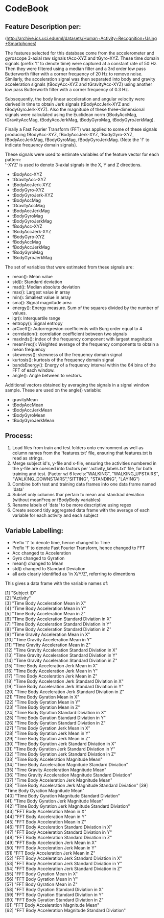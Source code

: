 CodeBook 
=================

Feature Description per: 
-----------------------
(http://archive.ics.uci.edu/ml/datasets/Human+Activity+Recognition+Using+Smartphones)

The features selected for this database come from the accelerometer and gyroscope 3-axial raw signals tAcc-XYZ and tGyro-XYZ. These time domain signals (prefix 't' to denote time) were captured at a constant rate of 50 Hz. Then they were filtered using a median filter and a 3rd order low pass Butterworth filter with a corner frequency of 20 Hz to remove noise. Similarly, the acceleration signal was then separated into body and gravity acceleration signals (tBodyAcc-XYZ and tGravityAcc-XYZ) using another low pass Butterworth filter with a corner frequency of 0.3 Hz. 

Subsequently, the body linear acceleration and angular velocity were derived in time to obtain Jerk signals (tBodyAccJerk-XYZ and tBodyGyroJerk-XYZ). Also the magnitude of these three-dimensional signals were calculated using the Euclidean norm (tBodyAccMag, tGravityAccMag, tBodyAccJerkMag, tBodyGyroMag, tBodyGyroJerkMag). 

Finally a Fast Fourier Transform (FFT) was applied to some of these signals producing fBodyAcc-XYZ, fBodyAccJerk-XYZ, fBodyGyro-XYZ, fBodyAccJerkMag, fBodyGyroMag, fBodyGyroJerkMag. (Note the 'f' to indicate frequency domain signals). 

These signals were used to estimate variables of the feature vector for each pattern:  
'-XYZ' is used to denote 3-axial signals in the X, Y and Z directions.

* tBodyAcc-XYZ
* tGravityAcc-XYZ
* tBodyAccJerk-XYZ
* tBodyGyro-XYZ
* tBodyGyroJerk-XYZ
* tBodyAccMag
* tGravityAccMag
* tBodyAccJerkMag
* tBodyGyroMag
* tBodyGyroJerkMag
* fBodyAcc-XYZ
* fBodyAccJerk-XYZ
* fBodyGyro-XYZ
* fBodyAccMag
* fBodyAccJerkMag
* fBodyGyroMag
* fBodyGyroJerkMag

The set of variables that were estimated from these signals are: 

* mean(): Mean value
* std(): Standard deviation
* mad(): Median absolute deviation 
* max(): Largest value in array
* min(): Smallest value in array
* sma(): Signal magnitude area
* energy(): Energy measure. Sum of the squares divided by the number of values. 
* iqr(): Interquartile range 
* entropy(): Signal entropy
* arCoeff(): Autorregresion coefficients with Burg order equal to 4
* correlation(): correlation coefficient between two signals
* maxInds(): index of the frequency component with largest magnitude
* meanFreq(): Weighted average of the frequency components to obtain a mean frequency
* skewness(): skewness of the frequency domain signal 
* kurtosis(): kurtosis of the frequency domain signal 
* bandsEnergy(): Energy of a frequency interval within the 64 bins of the FFT of each window.
* angle(): Angle between to vectors.

Additional vectors obtained by averaging the signals in a signal window sample. These are used on the angle() variable:

* gravityMean
* tBodyAccMean
* tBodyAccJerkMean
* tBodyGyroMean
* tBodyGyroJerkMean

Process:
--------
1. Load files from train and test folders onto environment as well as column names from the 'features.txt' file, ensuring that features.txt is read as strings.
2. Merge subject id's, y-file and x-file, ensuring the activities numbered in the y-file are coerced into factors per 'activity_labels.txt' file, for both training and test. (Factor w/ 6 levels:"WALKING", "WALKING_UPSTAIRS", "WALKING_DOWNSTAIRS","SITTING", "STANDING", "LAYING")
3. Combine both test and training data frames into one data frame named 'data'
4. Subset only columns thar pertain to mean and standrad deviation (without meanFreq or fBodyBody variables)
5. Rename labels of 'data' to be more descriptive using regex
6. Create second tidy aggregated data frame with the average of each variable for each activity and each subject

Variable Labelling:
-------------------
* Prefix 't' to denote time, hence changed to Time
* Prefix 'f' to denote Fast Fourier Transform, hence changed to FFT
* Acc changed to Acceleration
* Gyro changed to Gyration
* mean() changed to Mean
* std() changed to Standard Deviation
* all axis clearly identified as 'in X/Y/Z', referring to dimentions

This gives a data frame with the variable names of:

 [1] "Subject ID"                                              
 [2] "Activity"                                                
 [3] "Time Body Acceleration Mean in X"                        
 [4] "Time Body Acceleration Mean in Y"                        
 [5] "Time Body Acceleration Mean in Z"                        
 [6] "Time Body Acceleration Standard Diviation in X"          
 [7] "Time Body Acceleration Standard Diviation in Y"          
 [8] "Time Body Acceleration Standard Diviation in Z"          
 [9] "Time Gravity Acceleration Mean in X"                     
[10] "Time Gravity Acceleration Mean in Y"                     
[11] "Time Gravity Acceleration Mean in Z"                     
[12] "Time Gravity Acceleration Standard Diviation in X"       
[13] "Time Gravity Acceleration Standard Diviation in Y"       
[14] "Time Gravity Acceleration Standard Diviation in Z"       
[15] "Time Body Acceleration Jerk Mean in X"                   
[16] "Time Body Acceleration Jerk Mean in Y"                   
[17] "Time Body Acceleration Jerk Mean in Z"                   
[18] "Time Body Acceleration Jerk Standard Diviation in X"     
[19] "Time Body Acceleration Jerk Standard Diviation in Y"     
[20] "Time Body Acceleration Jerk Standard Diviation in Z"     
[21] "Time Body Gyration Mean in X"                            
[22] "Time Body Gyration Mean in Y"                            
[23] "Time Body Gyration Mean in Z"                            
[24] "Time Body Gyration Standard Diviation in X"              
[25] "Time Body Gyration Standard Diviation in Y"              
[26] "Time Body Gyration Standard Diviation in Z"              
[27] "Time Body Gyration Jerk Mean in X"                       
[28] "Time Body Gyration Jerk Mean in Y"                       
[29] "Time Body Gyration Jerk Mean in Z"                       
[30] "Time Body Gyration Jerk Standard Diviation in X"         
[31] "Time Body Gyration Jerk Standard Diviation in Y"         
[32] "Time Body Gyration Jerk Standard Diviation in Z"         
[33] "Time Body Acceleration Magnitude Mean"                   
[34] "Time Body Acceleration Magnitude Standard Diviation"     
[35] "Time Gravity Acceleration Magnitude Mean"                
[36] "Time Gravity Acceleration Magnitude Standard Diviation"  
[37] "Time Body Acceleration Jerk Magnitude Mean"              
[38] "Time Body Acceleration Jerk Magnitude Standard Diviation"
[39] "Time Body Gyration Magnitude Mean"                       
[40] "Time Body Gyration Magnitude Standard Diviation"         
[41] "Time Body Gyration Jerk Magnitude Mean"                  
[42] "Time Body Gyration Jerk Magnitude Standard Diviation"    
[43] "FFT Body Acceleration Mean in X"                         
[44] "FFT Body Acceleration Mean in Y"                         
[45] "FFT Body Acceleration Mean in Z"                         
[46] "FFT Body Acceleration Standard Diviation in X"           
[47] "FFT Body Acceleration Standard Diviation in Y"           
[48] "FFT Body Acceleration Standard Diviation in Z"           
[49] "FFT Body Acceleration Jerk Mean in X"                    
[50] "FFT Body Acceleration Jerk Mean in Y"                    
[51] "FFT Body Acceleration Jerk Mean in Z"                    
[52] "FFT Body Acceleration Jerk Standard Diviation in X"      
[53] "FFT Body Acceleration Jerk Standard Diviation in Y"      
[54] "FFT Body Acceleration Jerk Standard Diviation in Z"      
[55] "FFT Body Gyration Mean in X"                             
[56] "FFT Body Gyration Mean in Y"                             
[57] "FFT Body Gyration Mean in Z"                             
[58] "FFT Body Gyration Standard Diviation in X"               
[59] "FFT Body Gyration Standard Diviation in Y"               
[60] "FFT Body Gyration Standard Diviation in Z"               
[61] "FFT Body Acceleration Magnitude Mean"                    
[62] "FFT Body Acceleration Magnitude Standard Diviation" 

